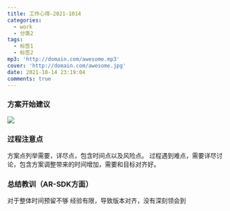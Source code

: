 ```yaml
---
title: 工作心得-2021-1014
categories:
  - work
  - 分类2
tags:
  - 标签1
  - 标签2
mp3: 'http://domain.com/awesome.mp3'
cover: 'http://domain.com/awesome.jpg'
date: 2021-10-14 23:19:04
comments: true
---
```

### 方案开始建议

![](1.jpg)

### 过程注意点

方案点列举需要，详尽点，包含时间点以及风险点。
过程遇到难点，需要详尽讨论，包含方案调整带来的时间增加，需要和目标对齐好。
### 总结教训（AR-SDK方面）

对于整体时间预留不够
经验有限，导致版本对齐，没有深刻领会到